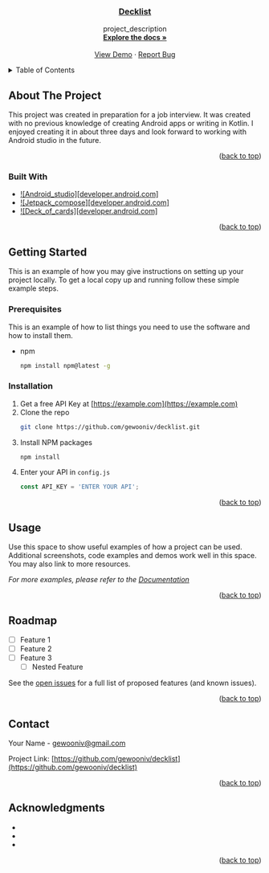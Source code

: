 <a name="readme-top"></a>

<br />
<div align="center">
  <a href="https://github.com/gewooniv/decklist"><h3 align="center">Decklist</h3></a>

  <p align="center">
    project_description
    <br />
    <a href="https://github.com/gewooniv/decklist"><strong>Explore the docs »</strong></a>
    <br />
    <br />
    <a href="https://github.com/gewooniv/decklist">View Demo</a>
    ·
    <a href="https://github.com/gewooniv/decklist/issues">Report Bug</a>
  </p>
</div>


<!-- TABLE OF CONTENTS -->
<details>
  <summary>Table of Contents</summary>
  <ol>
    <li>
      <a href="#about-the-project">About The Project</a>
      <ul>
        <li><a href="#built-with">Built With</a></li>
      </ul>
    </li>
    <li>
      <a href="#getting-started">Getting Started</a>
      <ul>
        <li><a href="#prerequisites">Prerequisites</a></li>
        <li><a href="#installation">Installation</a></li>
      </ul>
    </li>
    <li><a href="#usage">Usage</a></li>
    <li><a href="#roadmap">Roadmap</a></li>
    <li><a href="#contact">Contact</a></li>
    <li><a href="#acknowledgments">Acknowledgments</a></li>
  </ol>
</details>


<!-- ABOUT THE PROJECT -->
## About The Project

This project was created in preparation for a job interview. It was created with no previous knowledge of creating Android apps or writing in Kotlin. I enjoyed creating it in about three days and look forward to working with Android studio in the future.

<p align="right">(<a href="#readme-top">back to top</a>)</p>


### Built With

* [![Android_studio][developer.android.com]][Android_studio-url]
* [![Jetpack_compose][developer.android.com]][Jetpack_compose-url]
* [![Deck_of_cards][developer.android.com]][Deck_of_cards-url]

<p align="right">(<a href="#readme-top">back to top</a>)</p>



<!-- GETTING STARTED -->
## Getting Started

This is an example of how you may give instructions on setting up your project locally.
To get a local copy up and running follow these simple example steps.

### Prerequisites

This is an example of how to list things you need to use the software and how to install them.
* npm
  ```sh
  npm install npm@latest -g
  ```

### Installation

1. Get a free API Key at [https://example.com](https://example.com)
2. Clone the repo
   ```sh
   git clone https://github.com/gewooniv/decklist.git
   ```
3. Install NPM packages
   ```sh
   npm install
   ```
4. Enter your API in `config.js`
   ```js
   const API_KEY = 'ENTER YOUR API';
   ```

<p align="right">(<a href="#readme-top">back to top</a>)</p>



<!-- USAGE EXAMPLES -->
## Usage

Use this space to show useful examples of how a project can be used. Additional screenshots, code examples and demos work well in this space. You may also link to more resources.

_For more examples, please refer to the [Documentation](https://example.com)_

<p align="right">(<a href="#readme-top">back to top</a>)</p>



<!-- ROADMAP -->
## Roadmap

- [ ] Feature 1
- [ ] Feature 2
- [ ] Feature 3
    - [ ] Nested Feature

See the [open issues](https://github.com/gewooniv/decklist/issues) for a full list of proposed features (and known issues).

<p align="right">(<a href="#readme-top">back to top</a>)</p>



<!-- CONTACT -->
## Contact

Your Name - gewooniv@gmail.com

Project Link: [https://github.com/gewooniv/decklist](https://github.com/gewooniv/decklist)

<p align="right">(<a href="#readme-top">back to top</a>)</p>



<!-- ACKNOWLEDGMENTS -->
## Acknowledgments

* []()
* []()
* []()

<p align="right">(<a href="#readme-top">back to top</a>)</p>



<!-- MARKDOWN LINKS & IMAGES -->
<!-- https://www.markdownguide.org/basic-syntax/#reference-style-links -->
[contributors-shield]: https://img.shields.io/github/contributors/gewooniv/decklist.svg?style=for-the-badge
[contributors-url]: https://github.com/gewooniv/decklist/graphs/contributors
[forks-shield]: https://img.shields.io/github/forks/gewooniv/decklist.svg?style=for-the-badge
[forks-url]: https://github.com/gewooniv/decklist/network/members
[stars-shield]: https://img.shields.io/github/stars/gewooniv/decklist.svg?style=for-the-badge
[stars-url]: https://github.com/gewooniv/decklist/stargazers
[issues-shield]: https://img.shields.io/github/issues/gewooniv/decklist.svg?style=for-the-badge
[issues-url]: https://github.com/gewooniv/decklist/issues
[license-shield]: https://img.shields.io/github/license/gewooniv/decklist.svg?style=for-the-badge
[license-url]: https://github.com/gewooniv/decklist/blob/master/LICENSE.txt
[linkedin-shield]: https://img.shields.io/badge/-LinkedIn-black.svg?style=for-the-badge&logo=linkedin&colorB=555
[linkedin-url]: https://linkedin.com/in/ivoeijgenraam
[Jetpack_compose]: https://img.shields.io/badge/React-20232A?style=for-the-badge&logo=android&logoColor=61DAFB
[Jetpack_compose-url]: https://developer.android.com/jetpack/compose
[Android_studio]: https://img.shields.io/badge/AndroidStudio-563D7C?style=for-the-badge&logo=android&logoColor=white
[Android_studio-url]: https://developer.android.com/studio
[Deck_of_cards]: https://img.shields.io/badge/DeckOfCardsAPI-DD0031
[Deck_of_cards-url]: https://deckofcardsapi.com

